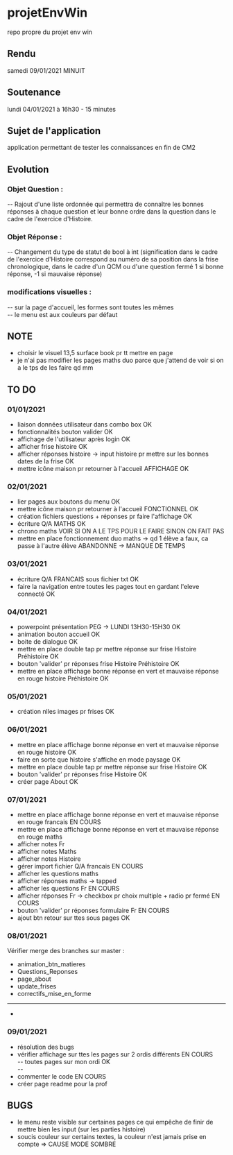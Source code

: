 # projetEnvWin
repo propre du projet env win

## Rendu
samedi 09/01/2021 MINUIT

## Soutenance
lundi 04/01/2021 à 16h30 - 15 minutes

## Sujet de l'application
application permettant de tester les connaissances en fin de CM2

## Evolution

### Objet Question :

-- Rajout d'une liste ordonnée qui permettra de connaître les bonnes réponses à chaque question et leur bonne ordre dans la question dans le cadre de l'exercice d'Histoire.

### Objet Réponse :

-- Changement du type de statut de bool à int (signification dans le cadre de l'exercice d'Histoire correspond au numéro de sa position dans la frise chronologique, dans le cadre d'un QCM ou d'une question fermé 1 si bonne réponse, -1 si mauvaise réponse)

### modifications visuelles :
-- sur la page d'accueil, les formes sont toutes les mêmes  
-- le menu est aux couleurs par défaut


## NOTE
- choisir le visuel 13,5 surface book pr tt mettre en page
- je n'ai pas modifier les pages maths duo parce que j'attend de voir si on a le tps de les faire qd mm

## TO DO
### 01/01/2021
- liaison données utilisateur dans combo box OK
- fonctionnalités bouton valider OK
- affichage de l'utilisateur après login OK
- afficher frise histoire OK
- afficher réponses histoire -> input histoire pr mettre sur les bonnes dates de la frise OK
- mettre icône maison pr retourner à l'accueil AFFICHAGE OK

### 02/01/2021
- lier pages aux boutons du menu OK
- mettre icône maison pr retourner à l'accueil FONCTIONNEL OK
- création fichiers questions + réponses pr faire l'affichage OK
- écriture Q/A MATHS OK
- chrono maths VOIR SI ON A LE TPS POUR LE FAIRE SINON ON FAIT PAS
- mettre en place fonctionnement duo maths -> qd 1 élève a faux, ca passe à l'autre élève ABANDONNE -> MANQUE DE TEMPS

### 03/01/2021
- écriture Q/A FRANCAIS sous fichier txt OK
- faire la navigation entre toutes les pages tout en gardant l'eleve connecté OK

### 04/01/2021
- powerpoint présentation PEG -> LUNDI 13H30-15H30 OK
- animation bouton accueil OK
- boite de dialogue OK
- mettre en place double tap pr mettre réponse sur frise Histoire Préhistoire OK
- bouton 'valider' pr réponses frise Histoire Préhistoire OK
- mettre en place affichage bonne réponse en vert et mauvaise réponse en rouge histoire Préhistoire OK

### 05/01/2021
- création nlles images pr frises OK

### 06/01/2021
- mettre en place affichage bonne réponse en vert et mauvaise réponse en rouge histoire OK
- faire en sorte que histoire s'affiche en mode paysage OK
- mettre en place double tap pr mettre réponse sur frise Histoire OK
- bouton 'valider' pr réponses frise Histoire OK
- créer page About OK

### 07/01/2021
- mettre en place affichage bonne réponse en vert et mauvaise réponse en rouge francais EN COURS
- mettre en place affichage bonne réponse en vert et mauvaise réponse en rouge maths
- afficher notes Fr
- afficher notes Maths
- afficher notes Histoire
- gérer import fichier Q/A francais EN COURS
- afficher les questions maths
- afficher réponses maths -> tapped
- afficher les questions Fr EN COURS
- afficher réponses Fr -> checkbox pr choix multiple + radio pr fermé EN COURS
- bouton 'valider' pr réponses formulaire Fr EN COURS
- ajout btn retour sur ttes sous pages OK

### 08/01/2021
Vérifier merge des branches sur master :
- animation_btn_matieres
- Questions_Reponses
- page_about
- update_frises
- correctifs_mise_en_forme
-------------------------------------
- 

### 09/01/2021
- résolution des bugs
- vérifier affichage sur ttes les pages sur 2 ordis différents  EN COURS  
 -- toutes pages sur mon ordi OK  
 --
- commenter le code EN COURS
- créer page readme pour la prof

## BUGS
- le menu reste visible sur certaines pages ce qui empêche de finir de mettre bien les input (sur les parties histoire)
- soucis couleur sur certains textes, la couleur n'est jamais prise en compte => CAUSE MODE SOMBRE

